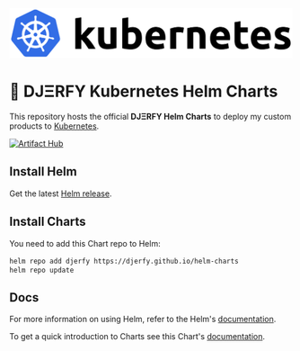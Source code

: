 ![](https://raw.githubusercontent.com/djerfy/helm-charts/main/.github/assets/logo-helm-kubernetes.png)

# 🐳 DJΞRFY Kubernetes Helm Charts

This repository hosts the official **DJΞRFY Helm Charts** to deploy my custom products to [Kubernetes](https://kubernetes.io/).

[![Artifact Hub](https://img.shields.io/endpoint?url=https://artifacthub.io/badge/repository/djerfy)](https://artifacthub.io/packages/search?repo=djerfy)

## Install Helm

Get the latest [Helm release](https://github.com/kubernetes/helm#install).

## Install Charts

You need to add this Chart repo to Helm:

```console
helm repo add djerfy https://djerfy.github.io/helm-charts
helm repo update
```

## Docs

For more information on using Helm, refer to the Helm's [documentation](https://docs.helm.sh/using_helm/#quickstart-guide).

To get a quick introduction to Charts see this Chart's [documentation](https://docs.helm.sh/developing_charts/#charts).

